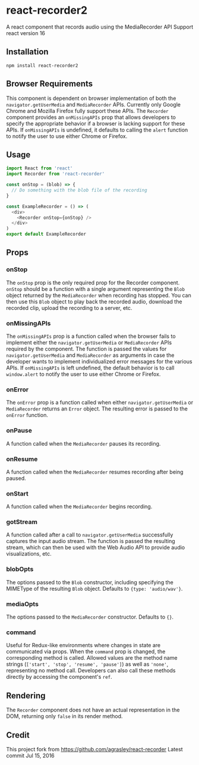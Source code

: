 # react-recorder2

A react component that records audio using the MediaRecorder API
Support react version 16

## Installation

```
npm install react-recorder2
```

## Browser Requirements

This component is dependent on browser implementation of both the `navigator.getUserMedia` and `MediaRecorder` APIs. Currently only Google Chrome and Mozilla Firefox fully support these APIs. The `Recorder` component provides an `onMissingAPIs` prop that allows developers to specify the appropriate behavior if a browser is lacking support for these APIs. If `onMissingAPIs` is undefined, it defaults to calling the `alert` function to notify the user to use either Chrome or Firefox.


## Usage

```js
import React from 'react'
import Recorder from 'react-recorder'

const onStop = (blob) => {
  // Do something with the blob file of the recording
}

const ExampleRecorder = () => (
  <div>
    <Recorder onStop={onStop} />
  </div>
)
export default ExampleRecorder
```

## Props

### onStop

The `onStop` prop is the only required prop for the Recorder component. `onStop` should be a function with a single argument representing the `Blob` object returned by the `MediaRecorder` when recording has stopped. You can then use this `Blob` object to play back the recorded audio, download the recorded clip, upload the recording to a server, etc.

### onMissingAPIs

The `onMissingAPIs` prop is a function called when the browser fails to implement either the `navigator.getUserMedia` or `MediaRecorder` APIs required by the component. The function is passed the values for `navigator.getUserMedia` and `MediaRecorder` as arguments in case the developer wants to implement individualized error messages for the various APIs. If `onMissingAPIs` is left undefined, the default behavior is to call `window.alert` to notify the user to use either Chrome or Firefox.

### onError

The `onError` prop is a function called when either `navigator.getUserMedia` or `MediaRecorder` returns an `Error` object. The resulting error is passed to the `onError` function.

### onPause

A function called when the `MediaRecorder` pauses its recording.

### onResume

A function called when the `MediaRecorder` resumes recording after being paused.

### onStart

A function called when the `MediaRecorder` begins recording.

### gotStream

A function called after a call to `navigator.getUserMedia` successfully captures the input audio stream. The function is passed the resulting stream, which can then be used with the Web Audio API to provide audio visualizations, etc.

### blobOpts

The options passed to the `Blob` constructor, including specifying the MIMEType of the resulting `Blob` object. Defaults to `{type: 'audio/wav'}`.

### mediaOpts

The options passed to the `MediaRecorder` constructor. Defaults to `{}`.

### command

Useful for Redux-like environments where changes in state are communicated via props. When the `command` prop is changed, the corresponding method is called. Allowed values are the method name strings (`['start', 'stop', 'resume', 'pause']`) as well as `'none'`, representing no method call. Developers can also call these methods directly by accessing the component's `ref`.

## Rendering

The `Recorder` component does not have an actual representation in the DOM, returning only `false` in its render method.



## Credit 

This project fork from https://github.com/agrasley/react-recorder
Latest commit Jul 15, 2016